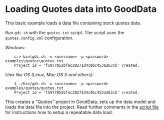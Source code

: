 # Loading Quotes data into GoodData

This basic example loads a data file containing stock quotes data.

Run `gdi.sh` with the `quotes.txt` script. The script uses the `quotes.config.xml` configuration.

_Windows:_

        c:> bin\gdi.sh -u <username> -p <password> examples\quotes\quotes.txt
        Project id = 'f5977852bfec20271d4c9bc453a263cb' created.

_Unix like OS (Linux, Mac OS X and others):_

        $ ./bin/gdi.sh -u <username> -p <password> examples/quotes/quotes.txt
        Project id = 'f5977852bfec20271d4c9bc453a263cb' created.

This creates a "Quotes" project in GoodData, sets up the data model and loads the data file into the project. Read further comments in the [script file](quotes.txt) for instructions how to setup a repeatable data load.
